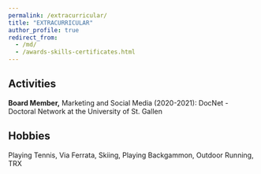 ```yaml
---
permalink: /extracurricular/
title: "EXTRACURRICULAR"
author_profile: true
redirect_from: 
  - /md/
  - /awards-skills-certificates.html
---
```


## Activities ##
**Board Member,** Marketing and Social Media (2020-2021): DocNet - Doctoral Network at the University of St. Gallen

## Hobbies ##
Playing Tennis, Via Ferrata, Skiing, Playing Backgammon, Outdoor Running, TRX